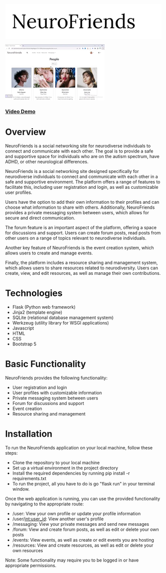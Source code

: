 ![NeuroFriends logo](./static/logo.png)

![Screenshot](screenshot.webp)

### [Video Demo](https://youtu.be/5Mp0ZaFU1gs)

# Overview
NeuroFriends is a social networking site for neurodiverse individuals to connect and communicate with each other. The goal is to provide a safe and supportive space for individuals who are on the autism spectrum, have ADHD, or other neurological differences.

NeuroFriends is a social networking site designed specifically for neurodiverse individuals to connect and communicate with each other in a safe and supportive environment. The platform offers a range of features to facilitate this, including user registration and login, as well as customizable user profiles.

Users have the option to add their own information to their profiles and can choose what information to share with others. Additionally, NeuroFriends provides a private messaging system between users, which allows for secure and direct communication.

The forum feature is an important aspect of the platform, offering a space for discussions and support. Users can create forum posts, read posts from other users on a range of topics relevant to neurodiverse individuals.

Another key feature of NeuroFriends is the event creation system, which allows users to create and manage events.

Finally, the platform includes a resource sharing and management system, which allows users to share resources related to neurodiversity. Users can create, view, and edit resources, as well as manage their own contributions.

# Technologies

- Flask (Python web framework)
- Jinja2 (template engine)
- SQLite (relational database management system)
- Werkzeug (utility library for WSGI applications)
- Javascript
- HTML
- CSS
- Bootstrap 5

# Basic Functionality

NeuroFriends provides the following functionality:

- User registration and login
- User profiles with customizable information
- Private messaging system between users
- Forum for discussions and support
- Event creation
- Resource sharing and management

# Installation

To run the NeuroFriends application on your local machine, follow these steps:

- Clone the repository to your local machine
- Set up a virtual environment in the project directory
- Install the required dependencies by running pip install -r requirements.txt
- To run the project, all you have to do is go "flask run" in your terminal window.

Once the web application is running, you can use the provided functionality by navigating to the appropriate route:

- /user: View your own profile or update your profile information
- /user/<int:user_id>: View another user's profile
- /messaging: View your private messages and send new messages
- /forum: View and create forum posts, as well as edit or delete your own posts
- /events: View events, as well as create or edit events you are hosting
- /resources: View and create resources, as well as edit or delete your own resources

Note: Some functionality may require you to be logged in or have appropriate permissions.
